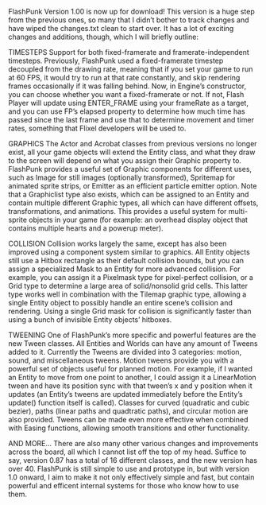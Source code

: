 FlashPunk Version 1.00 is now up for download! This version is a huge step from the previous ones, so many that I didn’t bother to track changes and have wiped the changes.txt clean to start over. It has a lot of exciting changes and additions, though, which I will briefly outline:

TIMESTEPS
Support for both fixed-framerate and framerate-independent timesteps. Previously, FlashPunk used a fixed-framerate timestep decoupled from the drawing rate, meaning that if you set your game to run at 60 FPS, it would try to run at that rate constantly, and skip rendering frames occasionally if it was falling behind. Now, in Engine’s constructor, you can choose whether you want a fixed-framerate or not. If not, Flash Player will update using ENTER_FRAME using your frameRate as a target, and you can use FP’s elapsed property to determine how much time has passed since the last frame and use that to determine movement and timer rates, something that Flixel developers will be used to.

GRAPHICS
The Actor and Acrobat classes from previous versions no longer exist, all your game objects will extend the Entity class, and what they draw to the screen will depend on what you assign their Graphic property to. FlashPunk provides a useful set of Graphic components for different uses, such as Image for still images (optionally transformed), Spritemap for animated sprite strips, or Emitter as an efficient particle emitter option.
Note that a Graphiclist type also exists, which can be assigned to an Entity and contain multiple different Graphic types, all which can have different offsets, transformations, and animations. This provides a useful system for multi-sprite objects in your game (for example: an overhead display object that contains multiple hearts and a powerup meter).

COLLISION
Collision works largely the same, except has also been improved using a component system similar to graphics. All Entity objects still use a Hitbox rectangle as their default collision bounds, but you can assign a specialized Mask to an Entity for more advanced collision. For example, you can assign it a Pixelmask type for pixel-perfect collision, or a Grid type to determine a large area of solid/nonsolid grid cells. This latter type works well in combination with the Tilemap graphic type, allowing a single Entity object to possibly handle an entire scene’s collision and rendering. Using a single Grid mask for collision is significantly faster than using a bunch of invisible Entity objects’ hitboxes.

TWEENING
One of FlashPunk’s more specific and powerful features are the new Tween classes. All Entities and Worlds can have any amount of Tweens added to it. Currently the Tweens are divided into 3 categories: motion, sound, and miscellaneous tweens. Motion tweens provide you with a powerful set of objects useful for planned motion. For example, if I wanted an Entity to move from one point to another, I could assign it a LinearMotion tween and have its position sync with that tween’s x and y position when it updates (an Entity’s tweens are updated immediately before the Entity’s update() function itself is called). Classes for curved (quadratic and cubic bezier), paths (linear paths and quadtratic paths), and circular motion are also provided. Tweens can be made even more effective when combined with Easing functions, allowing smooth transitions and other functionality.

AND MORE…
There are also many other various changes and improvements across the board, all which I cannot list off the top of my head. Suffice to say, version 0.87 has a total of 16 different classes, and the new version has over 40. FlashPunk is still simple to use and prototype in, but with version 1.0 onward, I aim to make it not only effectively simple and fast, but contain powerful and efficent internal systems for those who know how to use them.